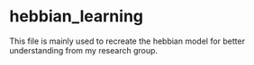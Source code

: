 # hebbian_learning
This file is mainly used to recreate the hebbian model for better understanding from my research group. 

